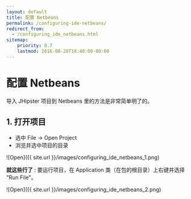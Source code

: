 ```yaml
---
layout: default
title: 配置 Netbeans
permalink: /configuring-ide-netbeans/
redirect_from:
  - /configuring_ide_netbeans.html
sitemap:
    priority: 0.7
    lastmod: 2016-08-20T18:40:00-00:00
---
```


# <i class="fa fa-keyboard-o"></i> 配置 Netbeans

导入 JHipster 项目到 Netbeans 里的方法是非常简单明了的。

## 1. 打开项目

- 选中 File -> Open Project
- 浏览并选中项目的目录

![Open]({{ site.url }}/images/configuring_ide_netbeans_1.png)

**就这些行了** : 要运行项目，在 Application 类（在包的根目录）上右键并选择 "Run File"。

![Open]({{ site.url }}/images/configuring_ide_netbeans_2.png)

